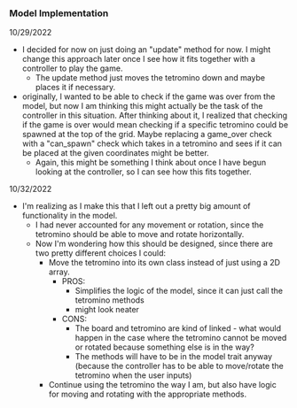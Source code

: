 ### Model Implementation
10/29/2022
- I decided for now on just doing an "update" method for now. I might change this approach later
  once I see how it fits together with a controller to play the game.
  - The update method just moves the tetromino down and maybe places it if necessary.
- originally, I wanted to be able to check if the game was over from the model, but now I am thinking
  this might actually be the task of the controller in this situation. After thinking about it,
  I realized that checking if the game is over would mean checking if a specific tetromino could
  be spawned at the top of the grid. Maybe replacing a game_over check with a "can_spawn" check
  which takes in a tetromino and sees if it can be placed at the given coordinates might be better.
  - Again, this might be something I think about once I have begun looking at the controller, so I can
    see how this fits together.

10/32/2022
- I'm realizing as I make this that I left out a pretty big amount of functionality in the model.
  - I had never accounted for any movement or rotation, since the tetromino should be able to move
    and rotate horizontally. 
  - Now I'm wondering how this should be designed, since there are two pretty different choices
    I could:
    - Move the tetromino into its own class instead of just using a 2D array.
      - PROS:
        - Simplifies the logic of the model, since it can just call the tetromino methods
        - might look neater
      - CONS:
        - The board and tetromino are kind of linked - what would happen in the case where
          the tetromino cannot be moved or rotated because something else is in the way?
        - The methods will have to be in the model trait anyway (because the controller has to be
          able to move/rotate the tetromino when the user inputs)
    - Continue using the tetromino the way I am, but also have logic for moving and rotating with
      the appropriate methods.